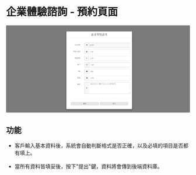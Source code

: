 # 企業體驗諮詢 - 預約頁面

![demo](assets/img/demo.png)

## 功能
* 客戶輸入基本資料後，系統會自動判斷格式是否正確，以及必填的項目是否都有填上。<br><br>
* 當所有資料皆填妥後，按下"提出"鍵，資料將會傳到後端資料庫。
